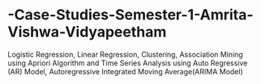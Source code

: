 # -Case-Studies-Semester-1-Amrita-Vishwa-Vidyapeetham
Logistic Regression, Linear Regression, Clustering, Association Mining using Apriori Algorithm and Time Series Analysis using Auto Regressive (AR) Model, Autoregressive Integrated Moving Average(ARIMA Model)
